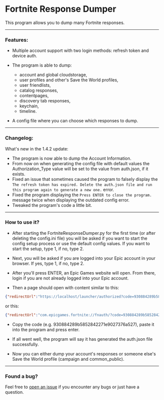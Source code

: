 # Fortnite Response Dumper

This program allows you to dump many Fortnite responses.

---
### Features:
- Multiple account support with two login methods: refresh token and device auth.
- The program is able to dump:
  - account and global cloudstorage,
  - user profiles and other's Save the World profiles,
  - user friendlists,
  - catalog responses,
  - contentpages,
  - discovery tab responses,
  - keychain,
  - timeline.

- A config file where you can choose which responses to dump.
---
### Changelog:
What's new in the 1.4.2 update:
- The program is now able to dump the Account Information.
- From now on when generating the config file with default values the Authorization_Type value will be set to the value from auth.json, if it exists.
- Fixed an issue that sometimes caused the program to falsely display the `The refresh token has expired. Delete the auth.json file and run this program again to generate a new one.` error.
- Fixed the program displaying the `Press ENTER to close the program.` message twice when displaying the outdated config error.
- Tweaked the program's code a little bit.
---

### How to use it?

- After starting the FortniteResponseDumper.py for the first time (or after deleting the config.ini file) you will be asked if you want to start the config setup process or use the default config values. If you want to start the setup, type 1, if no, type 2.

- Next, you will be asked if you are logged into your Epic account in your browser. If yes, type 1, if no, type 2.

- After you'll press ENTER, an Epic Games website will open. From there, login if you are not already logged into your Epic account.

- Then a page should open with content similar to this:

```json
{"redirectUrl":"https://localhost/launcher/authorized?code=930884289b5852842271e9027376a527","authorizationCode":"930884289b5852842271e9027376a527","sid":null}
```
or this:
```json
{"redirectUrl":"com.epicgames.fortnite://fnauth/?code=930884289b5852842271e9027376a527","authorizationCode":"930884289b5852842271e9027376a527","sid":null}
```

- Copy the code (e.g. 930884289b5852842271e9027376a527), paste it into the program and press enter.

- If all went well, the program will say it has generated the auth.json file successfully.

- Now you can either dump your account's responses or someone else's Save the World profile (campaign and common_public).
---

### Found a bug?
Feel free to [open an issue](https://github.com/PRO100KatYT/FortniteResponseDumper/issues/new "Click here if you want to open an issue.") if you encounter any bugs or just have a question.
